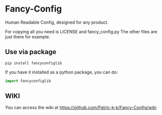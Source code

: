# Fancy-Config
Human Readable Config, designed for any product.


For copying all you need is LICENSE and fancy_config.py
The other files are just there for example.

## Use via package
`pip install fancyconfiglib`

If you have it installed as a python package, you can do:
```python
import fancyconfiglib
```

## WIKI
You can access the wiki at https://github.com/Patric-k-k/Fancy-Config/wiki
